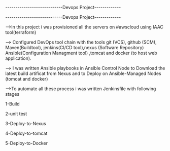 ----------------------------Devops Project-------------

----------------------------Devops Project-------------

-->In this project i was provisioned all the servers on #awscloud  using IAAC tool(terraform)

--> Configured DevOps tool chain with the tools git (VCS), github (SCM), Maven(Buildtool), jenkins(CI/CD tool),nexus (Software Repository) Ansible(Configuration Managment tool) ,tomcat and docker (to host web application).

--> I was written Ansible playbooks in Ansible Control Node to Download the latest build artificat from Nexus and to Deploy on Ansible-Managed Nodes (tomcat and docker) 

-->To automate all these process i was written Jenkinsfile with following stages

1-Build

2-unit test

3-Deploy-to-Nexus

4-Deploy-to-tomcat

5-Deploy-to-Docker
